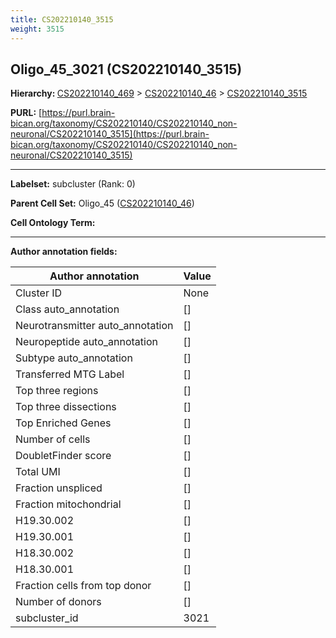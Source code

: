 ```yaml
---
title: CS202210140_3515
weight: 3515
---
```

## Oligo_45_3021 (CS202210140_3515)
<b>Hierarchy: </b>
[CS202210140_469](../CS202210140_469) >
[CS202210140_46](../CS202210140_46) >
[CS202210140_3515](../CS202210140_3515)

**PURL:** [https://purl.brain-bican.org/taxonomy/CS202210140/CS202210140_non-neuronal/CS202210140_3515](https://purl.brain-bican.org/taxonomy/CS202210140/CS202210140_non-neuronal/CS202210140_3515)

---


**Labelset:** subcluster (Rank: 0)

**Parent Cell Set:** Oligo_45 ([CS202210140_46](../CS202210140_46))



**Cell Ontology Term:** 

[MARKER GENES.]: #


---

[TRANSFERRED ANNOTATIONS.]: #


[AUTHOR ANNOTATION FIELDS.]: #


**Author annotation fields:**

| Author annotation | Value |
|-------------------|-------|
|Cluster ID|None|
|Class auto_annotation|[]|
|Neurotransmitter auto_annotation|[]|
|Neuropeptide auto_annotation|[]|
|Subtype auto_annotation|[]|
|Transferred MTG Label|[]|
|Top three regions|[]|
|Top three dissections|[]|
|Top Enriched Genes|[]|
|Number of cells|[]|
|DoubletFinder score|[]|
|Total UMI|[]|
|Fraction unspliced|[]|
|Fraction mitochondrial|[]|
|H19.30.002|[]|
|H19.30.001|[]|
|H18.30.002|[]|
|H18.30.001|[]|
|Fraction cells from top donor|[]|
|Number of donors|[]|
|subcluster_id|3021|
